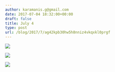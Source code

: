 ```yaml
---
author: karamanis.g@gmail.com
date: 2017-07-04 18:32:00+00:00
draft: false
title: July 4
type: post
url: /blog/2017/7/ag42kpb30hw5h8nniz4vkqxkl0prgf
---
```




  
   ![](/images/2017-07-04-20177ag42kpb30hw5h8nniz4vkqxkl0prgf/IMG_1570.jpg)

  

  
   ![](/images/2017-07-04-20177ag42kpb30hw5h8nniz4vkqxkl0prgf/IMG_1574.jpg)

  

  
   ![](/images/2017-07-04-20177ag42kpb30hw5h8nniz4vkqxkl0prgf/IMG_1575.jpg)

  


